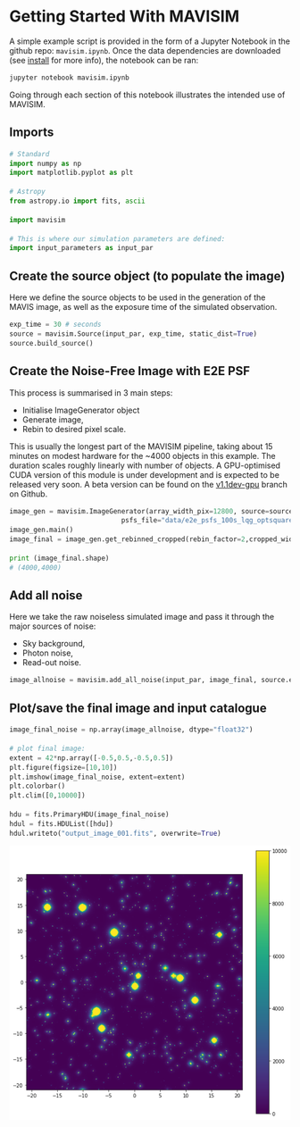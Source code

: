 # Getting Started With MAVISIM

A simple example script is provided in the form of a Jupyter Notebook in the github repo: `mavisim.ipynb`. Once the data dependencies are downloaded (see [install](install.md) for more info), the notebook can be ran:
```bash
jupyter notebook mavisim.ipynb
```
Going through each section of this notebook illustrates the intended use of MAVISIM.

## Imports
```python
# Standard
import numpy as np
import matplotlib.pyplot as plt

# Astropy
from astropy.io import fits, ascii

import mavisim

# This is where our simulation parameters are defined:
import input_parameters as input_par
```

## Create the source object (to populate the image)
Here we define the source objects to be used in the generation of the MAVIS image, as well as the exposure time of the simulated observation.
```python
exp_time = 30 # seconds
source = mavisim.Source(input_par, exp_time, static_dist=True)
source.build_source()
```

## Create the Noise-Free Image with E2E PSF
This process is summarised in 3 main steps:

- Initialise ImageGenerator object
- Generate image,
- Rebin to desired pixel scale.


This is usually the longest part of the MAVISIM pipeline, taking about 15 minutes on modest hardware for the ~4000 objects in this example. The duration scales roughly linearly with number of objects. A GPU-optimised CUDA version of this module is under development and is expected to be released very soon. A beta version can be found on the [v1.1dev-gpu](https://github.com/smonty93/MAVISIM/tree/v1.1dev-gpu) branch on Github.

```python
image_gen = mavisim.ImageGenerator(array_width_pix=12800, source=source,
                            psfs_file="data/e2e_psfs_100s_lqg_optsquare.fits")
image_gen.main()
image_final = image_gen.get_rebinned_cropped(rebin_factor=2,cropped_width_as=30.0)

print (image_final.shape)
# (4000,4000)
```

## Add all noise
Here we take the raw noiseless simulated image and pass it through the major sources of noise:
- Sky background,
- Photon noise,
- Read-out noise.

```python
image_allnoise = mavisim.add_all_noise(input_par, image_final, source.exp_time)
```

## Plot/save the final image and input catalogue
```python
image_final_noise = np.array(image_allnoise, dtype="float32")

# plot final image:
extent = 42*np.array([-0.5,0.5,-0.5,0.5])
plt.figure(figsize=[10,10])
plt.imshow(image_final_noise, extent=extent)
plt.colorbar()
plt.clim([0,10000])

hdu = fits.PrimaryHDU(image_final_noise)
hdul = fits.HDUList([hdu])
hdul.writeto("output_image_001.fits", overwrite=True)
```

![png](output_13_0.png)
